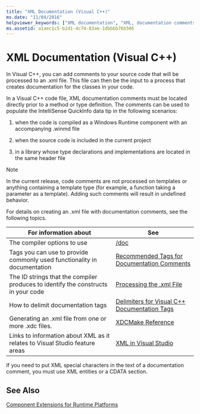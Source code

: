 ```yaml
---
title: "XML Documentation (Visual C++)"
ms.date: "11/04/2016"
helpviewer_keywords: ["XML documentation", "XML, documentation comments in source code", "comments, C++ source code files", "/// delimiter for C++ documentation"]
ms.assetid: a1aec1c5-b2d1-4c74-83ae-1dbbbb76b506
---
```

# XML Documentation (Visual C++)

In Visual C++, you can add comments to your source code that will be processed to an .xml file. This file can then be the input to a process that creates documentation for the classes in your code.

In a Visual C++ code file, XML documentation comments must be located directly prior to a method or type definition. The comments can be used to populate the IntelliSense QuickInfo data tip in the following scenarios:

1. when the code is compiled as a Windows Runtime component with an accompanying .winmd file

1. when the source code is included in the current project

1. in a library whose type declarations and implementations are located in the same header file

> [!NOTE]
>  In the current release, code comments are not processed on templates or anything containing a template type (for example, a function taking a parameter as a template). Adding such comments will result in undefined behavior.

For details on creating an .xml file with documentation comments, see the following topics.

|For information about|See|
|---------------------------|---------|
|The compiler options to use|[/doc](doc-process-documentation-comments-c-cpp.md)|
|Tags you can use to provide commonly used functionality in documentation|[Recommended Tags for Documentation Comments](recommended-tags-for-documentation-comments-visual-cpp.md)|
|The ID strings that the compiler produces to identify the constructs in your code|[Processing the .xml File](dot-xml-file-processing.md)|
|How to delimit documentation tags|[Delimiters for Visual C++ Documentation Tags](delimiters-for-visual-cpp-documentation-tags.md)|
|Generating an .xml file from one or more .xdc files.|[XDCMake Reference](xdcmake-reference.md)|
|Links to information about XML as it relates to Visual Studio feature areas|[XML in Visual Studio](/visualstudio/xml-tools/xml-tools-in-visual-studio)|

If you need to put XML special characters in the text of a documentation comment, you must use XML entities or a CDATA section.

## See Also

[Component Extensions for Runtime Platforms](../../windows/component-extensions-for-runtime-platforms.md)